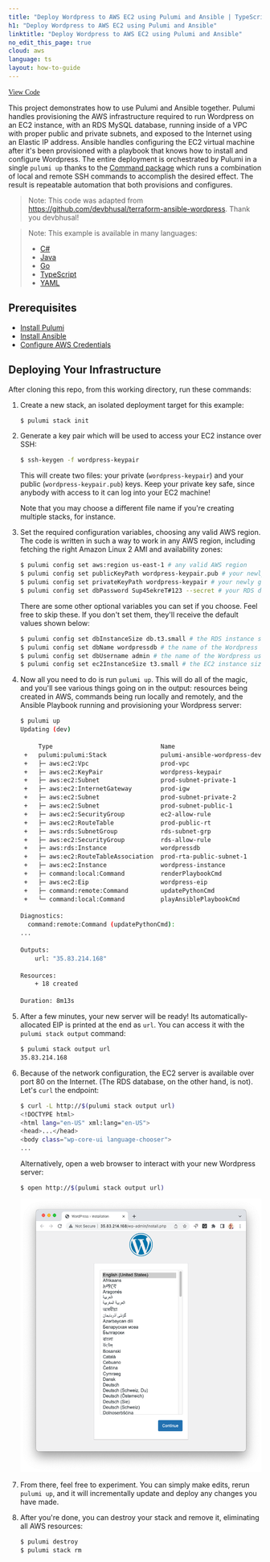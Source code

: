 ```yaml
---
title: "Deploy Wordpress to AWS EC2 using Pulumi and Ansible | TypeScript"
h1: "Deploy Wordpress to AWS EC2 using Pulumi and Ansible"
linktitle: "Deploy Wordpress to AWS EC2 using Pulumi and Ansible"
no_edit_this_page: true
cloud: aws
language: ts
layout: how-to-guide
---
```


<!-- WARNING: this page was generated by a tool. Do not edit it by hand. -->
<!-- To change it, please see https://github.com/pulumi/docs/tree/master/tools/mktutorial. -->

<p class="mb-4 flex">
    <a class="flex flex-wrap items-center rounded-md text-lg text-white bg-blue-600 border-2 border-blue-600 px-2 mr-2 whitespace-no-wrap hover:text-white" style="height: 45px; font-family: 'Gilroy'; " href="https://github.com/pulumi/examples/tree/master/aws-ts-ansible-wordpress" target="_blank">
        <span><i class="fab fa-github pr-2"></i> View Code</span>
    </a>
</p>


This project demonstrates how to use Pulumi and Ansible together. Pulumi handles provisioning the AWS infrastructure
required to run Wordpress on an EC2 instance, with an RDS MySQL database, running inside of a VPC with proper public
and private subnets, and exposed to the Internet using an Elastic IP address. Ansible handles configuring the EC2
virtual machine after it's been provisioned with a playbook that knows how to install and configure Wordpress.
The entire deployment is orchestrated by Pulumi in a single `pulumi up` thanks to the
[Command package](https://www.pulumi.com/registry/packages/command) which runs a combination of local and remote SSH
commands to accomplish the desired effect. The result is repeatable automation that both provisions and configures.

> Note: This code was adapted from https://github.com/devbhusal/terraform-ansible-wordpress. Thank you devbhusal!

> Note: This example is available in many languages:
>
> * [C#](../aws-cs-ansible-wordpress)
> * [Java](../aws-java-ansible-wordpress)
> * [Go](../aws-go-ansible-wordpress)
> * [TypeScript](../aws-ts-ansible-wordpress)
> * [YAML](../aws-yaml-ansible-wordpress)

## Prerequisites

* [Install Pulumi](https://www.pulumi.com/docs/get-started/install/)
* [Install Ansible](https://docs.ansible.com/ansible/latest/installation_guide/intro_installation.html)
* [Configure AWS Credentials](https://www.pulumi.com/docs/intro/cloud-providers/aws/setup/)

## Deploying Your Infrastructure

After cloning this repo, from this working directory, run these commands:

1. Create a new stack, an isolated deployment target for this example:

    ```bash
    $ pulumi stack init
    ```

2. Generate a key pair which will be used to access your EC2 instance over SSH:

    ```bash
    $ ssh-keygen -f wordpress-keypair
    ```

   This will create two files: your private (`wordpress-keypair`) and your public (`wordpress-keypair.pub`)
   keys. Keep your private key safe, since anybody with access to it can log into your EC2 machine!

   Note that you may choose a different file name if you're creating multiple stacks, for instance.

3. Set the required configuration variables, choosing any valid AWS region. The code is written in such
   a way to work in any AWS region, including fetching the right Amazon Linux 2 AMI and availability zones:

    ```bash
    $ pulumi config set aws:region us-east-1 # any valid AWS region
    $ pulumi config set publicKeyPath wordpress-keypair.pub # your newly generated public key
    $ pulumi config set privateKeyPath wordpress-keypair # your newly generated private key
    $ pulumi config set dbPassword Sup45ekreT#123 --secret # your RDS database password -- keep it safe!
    ```

    There are some other optional variables you can set if you choose. Feel free to skip these. If you don't
    set them, they'll receive the default values shown below:

    ```bash
    $ pulumi config set dbInstanceSize db.t3.small # the RDS instance size to use
    $ pulumi config set dbName wordpressdb # the name of the Wordpress database in RDS
    $ pulumi config set dbUsername admin # the name of the Wordpress user that will be used
    $ pulumi config set ec2InstanceSize t3.small # the EC2 instance size to provision
    ```

4. Now all you need to do is run `pulumi up`. This will do all of the magic, and you'll see various
   things going on in the output: resources being created in AWS, commands being run locally and remotely,
   and the Ansible Playbook running and provisioning your Wordpress server:

    ```bash
    $ pulumi up
    Updating (dev)

         Type                              Name                          Status      Info
     +   pulumi:pulumi:Stack               pulumi-ansible-wordpress-dev  created
     +   ├─ aws:ec2:Vpc                    prod-vpc                      created
     +   ├─ aws:ec2:KeyPair                wordpress-keypair             created
     +   ├─ aws:ec2:Subnet                 prod-subnet-private-1         created
     +   ├─ aws:ec2:InternetGateway        prod-igw                      created
     +   ├─ aws:ec2:Subnet                 prod-subnet-private-2         created
     +   ├─ aws:ec2:Subnet                 prod-subnet-public-1          created
     +   ├─ aws:ec2:SecurityGroup          ec2-allow-rule                created
     +   ├─ aws:ec2:RouteTable             prod-public-rt                created
     +   ├─ aws:rds:SubnetGroup            rds-subnet-grp                created
     +   ├─ aws:ec2:SecurityGroup          rds-allow-rule                created
     +   ├─ aws:rds:Instance               wordpressdb                   created
     +   ├─ aws:ec2:RouteTableAssociation  prod-rta-public-subnet-1      created
     +   ├─ aws:ec2:Instance               wordpress-instance            created
     +   ├─ command:local:Command          renderPlaybookCmd             created
     +   ├─ aws:ec2:Eip                    wordpress-eip                 created
     +   ├─ command:remote:Command         updatePythonCmd               created     12 messages
     +   └─ command:local:Command          playAnsiblePlaybookCmd        created

    Diagnostics:
      command:remote:Command (updatePythonCmd):
    ...

    Outputs:
        url: "35.83.214.168"

    Resources:
        + 18 created

    Duration: 8m13s
    ```

5. After a few minutes, your new server will be ready! Its automatically-allocated EIP is printed at the end
   as `url`. You can access it with the `pulumi stack output` command:

    ```bash
    $ pulumi stack output url
    35.83.214.168
    ```

6. Because of the network configuration, the EC2 server is available over port 80 on the Internet. (The RDS
   database, on the other hand, is not). Let's `curl` the endpoint:

    ```bash
    $ curl -L http://$(pulumi stack output url)
    <!DOCTYPE html>
    <html lang="en-US" xml:lang="en-US">
    <head>...</head>
    <body class="wp-core-ui language-chooser">
    ...
    ```

   Alternatively, open a web browser to interact with your new Wordpress server:

    ```bash
    $ open http://$(pulumi stack output url)
    ```

    ![Wordpress Screenshot](https://raw.githubusercontent.com/pulumi/examples/master/aws-ts-ansible-wordpress/wordpress.png)

7. From there, feel free to experiment. You can simply make edits, rerun `pulumi up`, and it will incrementally
   update and deploy any changes you have made.

8. After you're done, you can destroy your stack and remove it, eliminating all AWS resources:

    ```bash
    $ pulumi destroy
    $ pulumi stack rm
    ```

